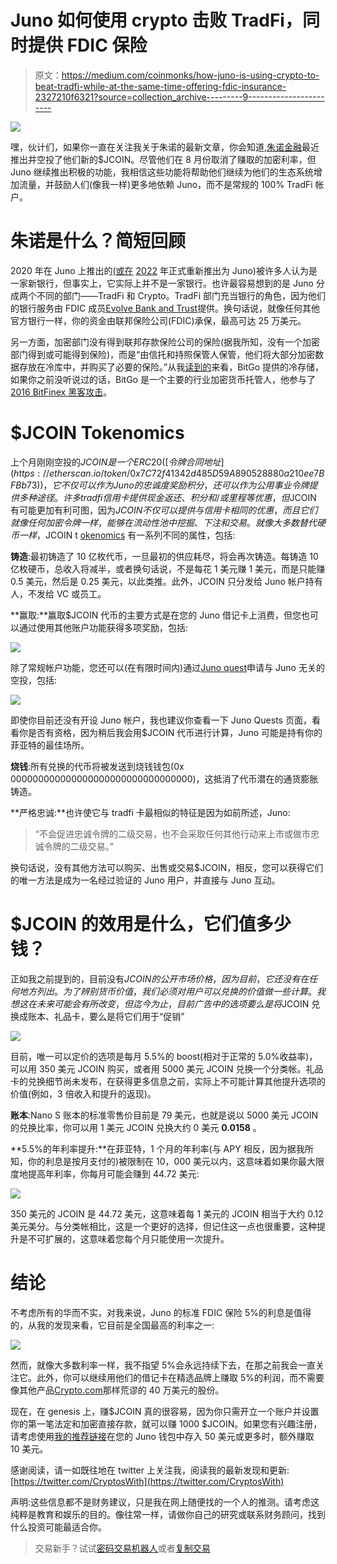 # Juno 如何使用 crypto 击败 TradFi，同时提供 FDIC 保险

> 原文：<https://medium.com/coinmonks/how-juno-is-using-crypto-to-beat-tradfi-while-at-the-same-time-offering-fdic-insurance-2327210f6321?source=collection_archive---------9----------------------->

![](img/21f79f8a06a668490781a9d19885de37.png)

嘿，伙计们，如果你一直在关注我关于朱诺的最新文章，你会知道,[朱诺金融](https://onjuno.onelink.me/TkoI/referral?code=JAME4XIL)最近推出并空投了他们新的$JCOIN。尽管他们在 8 月份取消了赚取的加密利率，但 Juno 继续推出积极的功能，我相信这些功能将帮助他们继续为他们的生态系统增加流量，并鼓励人们(像我一样)更多地依赖 Juno，而不是常规的 100% TradFi 帐户。

# 朱诺是什么？简短回顾

2020 年在 Juno 上推出的[(或在](https://onjuno.onelink.me/TkoI/referral?code=JAME4XIL) [2022](https://juno.finance/blog/the-journey-from-OnJuno-to-Juno) 年正式重新推出为 Juno)被许多人认为是一家新银行，但事实上，它实际上并不是一家银行。也许最容易想到的是 Juno 分成两个不同的部门——TradFi 和 Crypto。TradFi 部门充当银行的角色，因为他们的银行服务由 FDIC 成员[Evolve Bank and Trust](https://www.getevolved.com/)提供。换句话说，就像任何其他官方银行一样，你的资金由联邦保险公司(FDIC)承保，最高可达 25 万美元。

另一方面，加密部门没有得到联邦存款保险公司的保险(据我所知，没有一个加密部门得到或可能得到保险)，而是“由信托和持照保管人保管，他们将大部分加密数据存放在冷库中，并购买了必要的保险。”从我[读到的](https://www.thewaystowealth.com/reviews/onjuno-review/)来看，BitGo 提供的冷存储，如果你之前没听说过的话，BitGo 是一个主要的行业加密货币托管人，他参与了 [2016 BitFinex 黑客攻击](https://www.ccn.com/bitgo-claims-software-not-fault-bitfinex-hack/)。

# $JCOIN Tokenomics

上个月刚刚空投的$JCOIN 是一个 ERC20 ( [令牌合同地址](https://etherscan.io/token/0x7C72f41342d485D59A890528880a210ee7BFBb73))，它不仅可以作为 Juno 的忠诚度奖励积分，还可以作为公用事业令牌提供多种途径。许多 tradfi 信用卡提供现金返还、积分和/或里程等优惠，但$JCOIN 有可能更加有利可图，因为$JCOIN 不仅可以提供与信用卡相同的优惠，而且它们就像任何加密令牌一样，能够在流动性池中挖掘、下注和交易。就像大多数替代硬币一样，$JCOIN t [okenomics](https://help.juno.finance/en/articles/6595618-token-economics-of-juno-coin) 有一系列不同的属性，包括:

**铸造**:最初铸造了 10 亿枚代币，一旦最初的供应耗尽，将会再次铸造。每铸造 10 亿枚硬币，总收入将减半，或者换句话说，不是每花 1 美元赚 1 美元，而是只能赚 0.5 美元，然后是 0.25 美元，以此类推。此外，JCOIN 只分发给 Juno 帐户持有人，不发给 VC 或员工。

**赢取:**赢取$JCOIN 代币的主要方式是在您的 Juno 借记卡上消费，但您也可以通过使用其他账户功能获得多项奖励，包括:

![](img/cb21fb732f80d569149198fdf038a136.png)

除了常规帐户功能，您还可以(在有限时间内)通过[Juno quest](https://juno.finance/quests/)申请与 Juno 无关的空投，包括:

![](img/df023c2d5bebd4b5c0d8c615e7e2a54c.png)

即使你目前还没有开设 Juno 帐户，我也建议你查看一下 Juno Quests 页面，看看你是否有资格，因为稍后我会用$JCOIN 代币进行计算，Juno 可能是持有你的菲亚特的最佳场所。

**烧钱**:所有兑换的代币将被发送到烧钱钱包(0x 000000000000000000000000000000000)，这抵消了代币潜在的通货膨胀铸造。

**严格忠诚:**也许使它与 tradfi 卡最相似的特征是因为如前所述，Juno:

> “不会促进忠诚令牌的二级交易，也不会采取任何其他行动来上市或做市忠诚令牌的二级交易。”

换句话说，没有其他方法可以购买、出售或交易$JCOIN，相反，您可以获得它们的唯一方法是成为一名经过验证的 Juno 用户，并直接与 Juno 互动。

# $JCOIN 的效用是什么，它们值多少钱？

正如我之前提到的，目前没有$JCOIN 的公开市场价格，因为目前，它还没有在任何地方列出。为了辨别货币价值，我们必须对用户可以兑换的价值做一些计算。我想这在未来可能会有所改变，但迄今为止，目前广告中的选项要么是将$JCOIN 兑换成账本、礼品卡，要么是将它们用于“促销”

![](img/f4660ba49042da9f7d851079095e6d18.png)

目前，唯一可以定价的选项是每月 5.5%的 boost(相对于正常的 5.0%收益率)，可以用 350 美元 JCOIN 购买，或者用 5000 美元 JCOIN 兑换一个分类帐。礼品卡的兑换细节尚未发布，在获得更多信息之前，实际上不可能计算其他提升选项的价值(例如，3 倍收入和提升的返现)。

**账本**:Nano S 账本的标准零售价目前是 79 美元，也就是说以 5000 美元 JCOIN 的兑换比率，你可以用 1 美元 JCOIN 兑换大约 0 美元 **0.0158** 。

**5.5%的年利率提升:**在菲亚特，1 个月的年利率(与 APY 相反，因为据我所知，你的利息是按月支付的)被限制在 10，000 美元以内，这意味着如果你最大限度地提高年利率，你每月可能会赚到 44.72 美元:

![](img/708106149e6ed1cb7e2234025eab16ae.png)

350 美元的 JCOIN 是 44.72 美元，这意味着每 1 美元的 JCOIN 相当于大约 0.12 美元美分。与分类帐相比，这是一个更好的选择，但记住这一点也很重要，这种提升是不可扩展的，这意味着您每个月只能使用一次提升。

# 结论

不考虑所有的华而不实，对我来说，Juno 的标准 FDIC 保险 5%的利息是值得的，从我的发现来看，它目前是全国最高的利率之一:

![](img/b32b1c10d97b554d5d52a9175f1b8c32.png)

然而，就像大多数利率一样，我不指望 5%会永远持续下去，在那之前我会一直关注它。此外，你可以继续用他们的借记卡在精选品牌上赚取 5%的利润，而不需要像其他产品[Crypto.com](/coinmonks/why-crypto-com-visa-cards-are-getting-worse-4407f0dba9b6)那样荒谬的 40 万美元的股份。

现在，在 genesis 上，赚$JCOIN 真的很容易，因为你只需开立一个账户并设置你的第一笔法定和加密直接存款，就可以赚 1000 $JCOIN。如果您有兴趣注册，请考虑使用[我的推荐链接](https://onjuno.onelink.me/TkoI/referral?code=JAME4XIL)在您的 Juno 钱包中存入 50 美元或更多时，额外赚取 10 美元。

感谢阅读，请一如既往地在 twitter 上关注我，阅读我的最新发现和更新:[https://twitter.com/CryptosWith](https://twitter.com/CryptosWith)

声明:这些信息都不是财务建议，只是我在网上随便找的一个人的推测。请考虑这纯粹是教育和娱乐的目的。像往常一样，请做你自己的研究或联系财务顾问，找到什么投资可能最适合你。

> 交易新手？试试[密码交易机器人](/coinmonks/crypto-trading-bot-c2ffce8acb2a)或者[复制交易](/coinmonks/top-10-crypto-copy-trading-platforms-for-beginners-d0c37c7d698c)